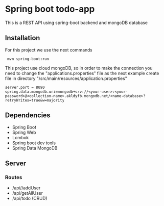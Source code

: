 # Spring boot todo-app

This is a REST API using spring-boot backend and mongoDB database 

## Installation
For this project we use the next commands

```
 mvn spring-boot:run
```

This project use cloud mongoDB, so in order to make the connection you need to change the "applications.properties" file as the next example
create file in directory "/src/main/resources/application.properties"
```
server.port = 8090
spring.data.mongodb.uri=mongodb+srv://<your-user>:<your-password>@<collection-name>.akldyfb.mongodb.net/<name-database>?retryWrites=true&w=majority
```
## Dependencies
* Spring Boot
* Spring Web
* Lombok
* Spring boot dev tools
* Spring Data MongoDB

## Server 

### Routes

* /api//addUser
* /api/getAllUser
* /api/todo (CRUD)